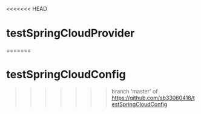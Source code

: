 <<<<<<< HEAD
# testSpringCloudProvider
=======
# testSpringCloudConfig
>>>>>>> branch 'master' of https://github.com/sb33060418/testSpringCloudConfig
